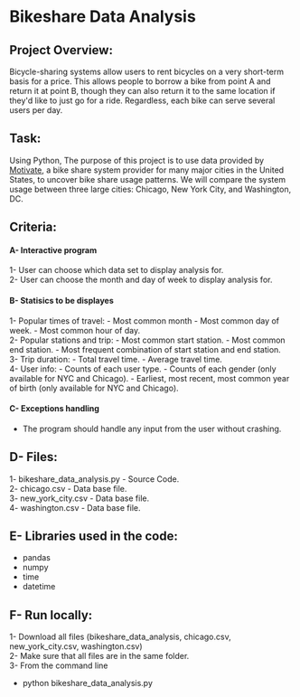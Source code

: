 # Bikeshare Data Analysis

## Project Overview:
Bicycle-sharing systems allow users to rent bicycles on a very short-term basis for a price. This allows people to borrow a bike from point A and return it at point B, though they can also return it to the same location if they'd like to just go for a ride. Regardless, each bike can serve several users per day.

## Task:
Using Python, The purpose of this project is to use data provided by [Motivate](https://www.motivateco.com/), a bike share system provider for many major cities in the United States, to uncover bike share usage patterns. We will compare the system usage between three large cities: Chicago, New York City, and Washington, DC.

## Criteria:
#### A- Interactive program
1- User can choose which data set to display analysis for.<br>
2- User can choose the month and day of week to display analysis for.<br>


#### B- Statisics to be displayes
  1- Popular times of travel:
    - Most common month
    - Most common day of week.
    - Most common hour of day.<br>
  2- Popular stations and trip:
    - Most common start station.
    - Most common end station.
    - Most frequent combination of start station and end station.<br>
  3- Trip duration:
    - Total travel time.
    - Average travel time.<br>
  4- User info:
    - Counts of each user type.
    - Counts of each gender (only available for NYC and Chicago).
    - Earliest, most recent, most common year of birth (only available for NYC and Chicago).<br>
    
    
#### C- Exceptions handling
  - The program should handle any input from the user without crashing.


## D- Files:
  1- bikeshare_data_analysis.py
    - Source Code.<br>
  2- chicago.csv
    - Data base file.<br>
  3- new_york_city.csv
    - Data base file.<br>
  4- washington.csv
    - Data base file.<br>


## E- Libraries used in the code:
  - pandas
  - numpy
  - time
  - datetime
  
  
## F- Run locally:
  1- Download all files (bikeshare_data_analysis, chicago.csv, new_york_city.csv, washington.csv)<br>
  2- Make sure that all files are in the same folder.<br>
  3- From the command line<br>
  - python bikeshare_data_analysis.py
